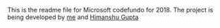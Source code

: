 This is the readme file for Microsoft codefundo for 2018.
The project is being developed by [me](https://github.com/Anshul2166) and [Himanshu Gupta](https://github.com/him1411)